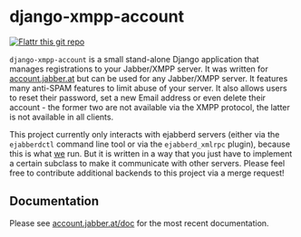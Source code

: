 # django-xmpp-account

[![Flattr this git
repo](http://api.flattr.com/button/flattr-badge-large.png)](https://flattr.com/submit/auto?user_id=mathiasertl&url=https://github.com/mathiasertl/django-xmpp-account/&title=django-xmpp-account&language=&tags=github&category=software) 

`django-xmpp-account` is a small stand-alone Django application that manages
registrations to your Jabber/XMPP server. It was written for
[account.jabber.at](https://account.jabber.at) but can be used for any
Jabber/XMPP server.  It features many anti-SPAM features to limit abuse of your
server. It also allows users to reset their password, set a new Email address
or even delete their account - the former two are not available via the XMPP
protocol, the latter is not available in all clients.

This project currently only interacts with ejabberd servers (either via the
`ejabberdctl` command line tool or via the `ejabberd_xmlrpc` plugin), because
this is what [we](https://jabber.at) run. But it is written in a way that you
just have to implement a certain subclass to make it communicate with other
servers. Please feel free to contribute additional backends to this project via
a merge request!

## Documentation

Please see [account.jabber.at/doc](https://account.jabber.at/doc) for the most
recent documentation.
